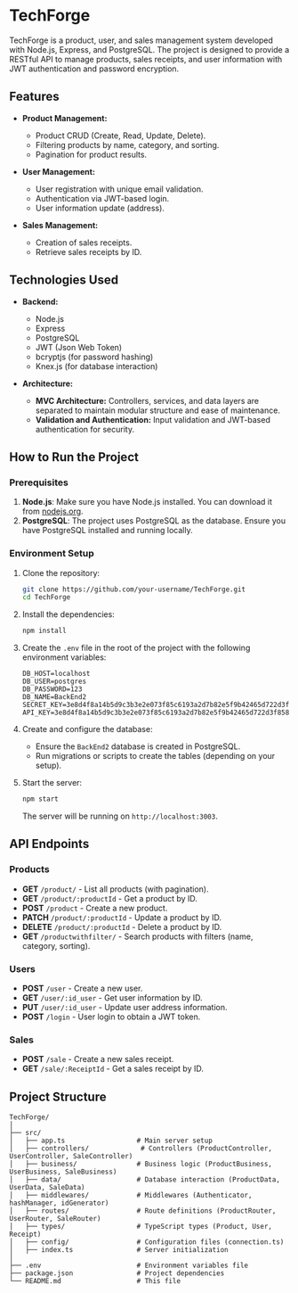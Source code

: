 # TechForge

TechForge is a product, user, and sales management system developed with Node.js, Express, and PostgreSQL. The project is designed to provide a RESTful API to manage products, sales receipts, and user information with JWT authentication and password encryption.

## Features

- **Product Management:**
  - Product CRUD (Create, Read, Update, Delete).
  - Filtering products by name, category, and sorting.
  - Pagination for product results.

- **User Management:**
  - User registration with unique email validation.
  - Authentication via JWT-based login.
  - User information update (address).

- **Sales Management:**
  - Creation of sales receipts.
  - Retrieve sales receipts by ID.

## Technologies Used

- **Backend:** 
  - Node.js
  - Express
  - PostgreSQL
  - JWT (Json Web Token)
  - bcryptjs (for password hashing)
  - Knex.js (for database interaction)

- **Architecture:**
  - **MVC Architecture:** Controllers, services, and data layers are separated to maintain modular structure and ease of maintenance.
  - **Validation and Authentication:** Input validation and JWT-based authentication for security.

## How to Run the Project

### Prerequisites

1. **Node.js**: Make sure you have Node.js installed. You can download it from [nodejs.org](https://nodejs.org/).
2. **PostgreSQL**: The project uses PostgreSQL as the database. Ensure you have PostgreSQL installed and running locally.

### Environment Setup

1. Clone the repository:

    ```bash
    git clone https://github.com/your-username/TechForge.git
    cd TechForge
    ```

2. Install the dependencies:

    ```bash
    npm install
    ```

3. Create the `.env` file in the root of the project with the following environment variables:

    ```env
    DB_HOST=localhost
    DB_USER=postgres
    DB_PASSWORD=123
    DB_NAME=BackEnd2
    SECRET_KEY=3e8d4f8a14b5d9c3b3e2e073f85c6193a2d7b82e5f9b42465d722d3f858b9a7c
    API_KEY=3e8d4f8a14b5d9c3b3e2e073f85c6193a2d7b82e5f9b42465d722d3f858b9a7c
    ```

4. Create and configure the database:

    - Ensure the `BackEnd2` database is created in PostgreSQL.
    - Run migrations or scripts to create the tables (depending on your setup).

5. Start the server:

    ```bash
    npm start
    ```

    The server will be running on `http://localhost:3003`.

## API Endpoints

### Products

- **GET** `/product/` - List all products (with pagination).
- **GET** `/product/:productId` - Get a product by ID.
- **POST** `/product` - Create a new product.
- **PATCH** `/product/:productId` - Update a product by ID.
- **DELETE** `/product/:productId` - Delete a product by ID.
- **GET** `/productwithfilter/` - Search products with filters (name, category, sorting).

### Users

- **POST** `/user` - Create a new user.
- **GET** `/user/:id_user` - Get user information by ID.
- **PUT** `/user/:id_user` - Update user address information.
- **POST** `/login` - User login to obtain a JWT token.

### Sales

- **POST** `/sale` - Create a new sales receipt.
- **GET** `/sale/:ReceiptId` - Get a sales receipt by ID.

## Project Structure

```plaintext
TechForge/
│
├── src/
│   ├── app.ts                  # Main server setup
│   ├── controllers/             # Controllers (ProductController, UserController, SaleController)
│   ├── business/               # Business logic (ProductBusiness, UserBusiness, SaleBusiness)
│   ├── data/                   # Database interaction (ProductData, UserData, SaleData)
│   ├── middlewares/            # Middlewares (Authenticator, hashManager, idGenerator)
│   ├── routes/                 # Route definitions (ProductRouter, UserRouter, SaleRouter)
│   ├── types/                  # TypeScript types (Product, User, Receipt)
│   ├── config/                 # Configuration files (connection.ts)
│   ├── index.ts                # Server initialization
│
├── .env                        # Environment variables file
├── package.json                # Project dependencies
└── README.md                   # This file



